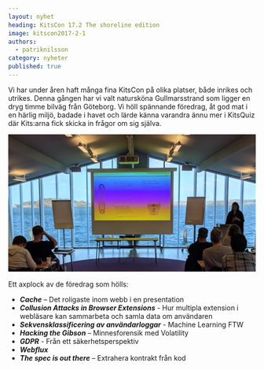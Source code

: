 ```yaml
---
layout: nyhet
heading: KitsCon 17.2 The shoreline edition
image: kitscon2017-2-1
authors:
  - patriknilsson
category: nyheter
published: true
---
```


Vi har under åren haft många fina KitsCon på olika platser, både inrikes och utrikes. Denna gången har vi valt natursköna Gullmarsstrand som ligger en dryg timme bilväg från Göteborg. Vi höll spännande föredrag, åt god mat i en härlig miljö, badade i havet och lärde känna varandra ännu mer i KitsQuiz där Kits:arna fick skicka in frågor om sig själva.

![](/images/nyheter/kitscon2017-2-1.jpg "float-left")

Ett axplock av de föredrag som hölls:

* ***Cache*** – Det roligaste inom webb i en presentation
* ***Collusion Attacks in Browser Extensions*** - Hur multipla extension i webläsare kan sammarbeta och samla data om användaren
* ***Sekvensklassificering av användarloggar*** - Machine Learning FTW
* ***Hacking the Gibson*** – Minnesforensik med Volatility
* ***GDPR*** - Från ett säkerhetsperspektiv
* ***Webflux***
* ***The spec is out there*** – Extrahera kontrakt från kod

